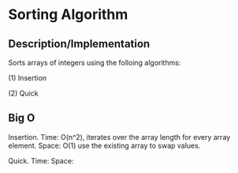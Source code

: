 # Sorting Algorithm

## Description/Implementation
Sorts arrays of integers using the folloing algorithms:

(1) Insertion

(2) Quick

## Big O
Insertion. Time: O(n^2), iterates over the array length for every array element. Space: O(1) use the existing array to swap values.

Quick. Time: Space:
